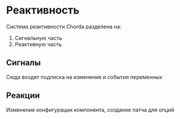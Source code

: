 # Реактивность

Система реактивности Chorda разделена на:
1. Сигнальную часть
2. Реактивную часть

## Сигналы

Сюда входят подписка на изменение и события переменных


## Реакции

Изменение конфигурации компонента, создание патча для опций